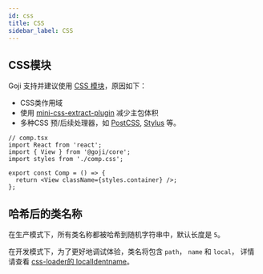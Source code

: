 ```yaml
---
id: css
title: CSS
sidebar_label: CSS
---
```


## CSS模块

Goji 支持并建议使用 [CSS 模块](https://github.com/css-modules/css-modules)，原因如下：

- CSS类作用域
- 使用 [mini-css-extract-plugin](https://github.com/webpack-contrib/mini-css-extract-plugin) 减少主包体积
- 多种CSS 预/后续处理器，如 [PostCSS](https://github.com/postcss/postcss), [ Stylus](http://stylus-lang.com/) 等。

```tsx
// comp.tsx
import React from 'react';
import { View } from '@goji/core';
import styles from './comp.css';

export const Comp = () => {
  return <View className={styles.container} />;
};
```

## 哈希后的类名称

在生产模式下，所有类名称都被哈希到随机字符串中，默认长度是 `5`。

在开发模式下，为了更好地调试体验，类名将包含 `path`， `name` 和 `local`， 详情请查看 [css-loader的 localIdentname](https://github.com/webpack-contrib/css-loader#localidentname)。
